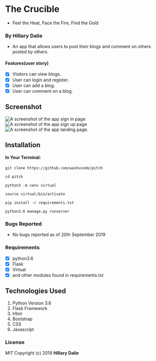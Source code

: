 # The Crucible
- Feel the Heat, Face the Fire, Find the Gold

### By Hillary Dalie 
-  An app that allows users to post their blogs and comment on others posted by others.

#### Features(user story)

- [x] Visitors can view blogs.
- [x] User can login and register.
- [x] User can add a blog.
- [x] User can comment on a blog.

## Screenshot

![A screenshot of the app sign in page](http://oegkenya.ckadvocates.co.ke/images/signin.png "Sign In Page")
![A screenshot of the app sign up page](http://oegkenya.ckadvocates.co.ke/images/register.png "Sign Up Page")
![A screenshot of the app landing page.](http://oegkenya.ckadvocates.co.ke/images/home.png "Landing Page")



## Installation
 #### In Your Terminal:

```git clone https://github.com/washucode/pitch```

```cd pitch```

```python3 -m venv virtual```

```source virtual/bin/activate```

```pip install -r requirements.txt```

```python3.6 manage.py runserver```

### Bugs Reported
- No bugs reported as of 20th September 2019

### Requirements


- [x] python3.6
- [x] Flask
- [x] Virtual
- [x] and other modules found in requirements.txt

## Technologies Used
1. Python Version 3.6
2. Flask Framework
3. Html
4. Bootstrap
5. CSS
6. Javascript

### License
*MIT*
Copyright (c) 2019 **Hillary Dalie**
